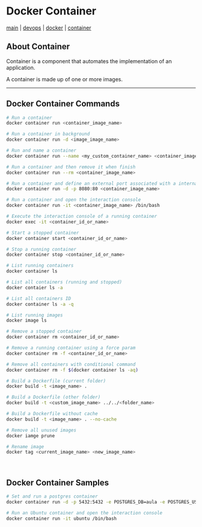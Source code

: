 # Docker Container
[main](../../README.md) | [devops](../README.md) | [docker](README.md) | [container](Container.md)

## About Container
Container is a component that automates the implementation of an application.

A container is made up of one or more images.

---

## Docker Container Commands
```sh
# Run a container
docker container run <container_image_name>

# Run a container in background
docker container run -d <image_image_name>

# Run and name a container
docker container run --name <my_custom_container_name> <container_image_name>

# Run a container and then remove it when finish
docker container run --rm <container_image_name>

# Run a container and define an external port associated with a internal port
docker container run -d -p 8080:80 <container_image_name>

# Run a container and open the interaction console
docker container run -it <container_image_name> /bin/bash

# Execute the interaction console of a running container
docker exec -it <container_id_or_name>

# Start a stopped container
docker container start <container_id_or_name>

# Stop a running container
docker container stop <container_id_or_name>

# List running containers
docker container ls

# List all containers (running and stopped)
docker contaier ls -a

# List all containers ID
docker container ls -a -q

# List running images
docker image ls

# Remove a stopped container
docker container rm <container_id_or_name>

# Remove a running container using a force param
docker container rm -f <container_id_or_name>

# Remove all containers with conditional command
docker container rm -f $(docker container ls -aq)

# Build a Dockerfile (current folder)
docker build -t <image_name> .

# Build a Dockerfile (other folder)
docker build -t <custom_image_name> ../../<folder_name>

# Build a Dockerfile without cache
docker build -t <image_name> . --no-cache

# Remove all unused images
docker iamge prune

# Rename image
docker tag <current_image_name> <new_image_name>
```

<br>

## Docker Container Samples

```sh
# Set and run a postgres container
docker container run -d -p 5432:5432 -e POSTGRES_DB=aula -e POSTGRES_USER=devops -e POSTGRES_PASSWORD=12345678 postgres

# Run an Ubuntu container and open the interaction console
docker container run -it ubuntu /bin/bash
```
